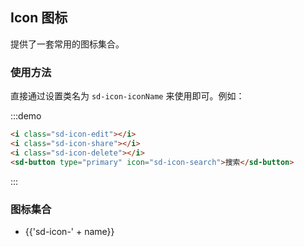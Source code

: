 ## Icon 图标

提供了一套常用的图标集合。

### 使用方法

直接通过设置类名为 `sd-icon-iconName` 来使用即可。例如：

:::demo
```html
<i class="sd-icon-edit"></i>
<i class="sd-icon-share"></i>
<i class="sd-icon-delete"></i>
<sd-button type="primary" icon="sd-icon-search">搜索</sd-button>

```
:::

### 图标集合

<ul class="icon-list">
  <li v-for="name in $icon" :key="name">
    <span>
      <i :class="'sd-icon-' + name"></i>
      <span class="icon-name">{{'sd-icon-' + name}}</span>
    </span>
  </li>
</ul>
